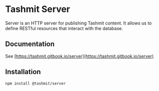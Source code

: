 # Tashmit Server

Server is an HTTP server for publishing Tashmit content. It allows us to define RESTful
resources that interact with the database.

## Documentation
See [https://tashmit.gitbook.io/server](https://tashmit.gitbook.io/server)

## Installation

```text
npm install @tashmit/server
```
